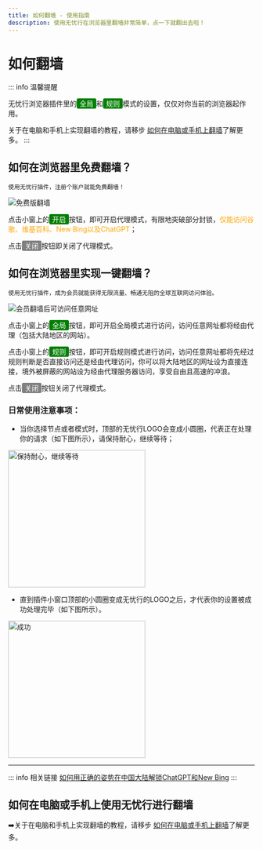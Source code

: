```yaml
---
title: 如何翻墙 - 使用指南
description: 使用无忧行在浏览器里翻墙非常简单，点一下就翻出去啦！
---
```


# 如何翻墙

::: info 温馨提醒

无忧行浏览器插件里的<span style="background-color:green; color:white; padding:2px 6px; border-radius:3px;">全局</span>和<span style="background-color:green; color:white; padding:2px 6px; border-radius:3px;">规则</span>模式的设置，仅仅对你当前的浏览器起作用。

关于在电脑和手机上实现翻墙的教程，请移步 [如何在电脑或手机上翻墙](/devices/pc-mobile)了解更多。
:::

## 如何在浏览器里免费翻墙？

`使用无忧行插件，注册个账户就能免费翻墙！`

![免费版翻墙](/images/image_spaces_2FtaiByLw8cj0IZKJTlaiM_2Fuploads_2FjlY9kf0MMYiw6POXkNyC_2Fimage_2.png)

点击小窗上的<span style="background-color:green; color:white; padding:2px 6px; border-radius:3px;">开启</span>按钮，即可开启代理模式，有限地突破部分封锁，<span style="color:orange;">仅能访问谷歌、维基百科、New Bing以及ChatGPT</span>；

点击<span style="background-color:grey; color:white; padding:2px 6px; border-radius:3px;">关闭</span>按钮即关闭了代理模式。

## 如何在浏览器里实现一键翻墙？

`使用无忧行插件，成为会员就能获得无限流量、畅通无阻的全球互联网访问体验。`

![会员翻墙后可访问任意网址](/images/image_spaces_2FtaiByLw8cj0IZKJTlaiM_2Fuploads_2FfbQg0ayrr74bF0hLZJF3_2Fimage_3.png)

点击小窗上的<span style="background-color:green; color:white; padding:2px 6px; border-radius:3px;">全局</span>按钮，即可开启全局模式进行访问，访问任意网址都将经由代理（包括大陆地区的网站）。

点击小窗上的<span style="background-color:green; color:white; padding:2px 6px; border-radius:3px;">规则</span>按钮，即可开启规则模式进行访问，访问任意网址都将先经过规则判断是否直接访问还是经由代理访问，你可以将大陆地区的网址设为直接连接，境外被屏蔽的网站设为经由代理服务器访问，享受自由且高速的冲浪。

点击<span style="background-color:grey; color:white; padding:2px 6px; border-radius:3px;">关闭</span>按钮关闭了代理模式。

### 日常使用注意事项：

* 当你选择节点或者模式时，顶部的无忧行LOGO会变成小圆圈，代表正在处理你的请求（如下图所示），请保持耐心，继续等待；

<img src="/images/image_spaces_2FtaiByLw8cj0IZKJTlaiM_2Fuploads_2FEPZl6HpdHgrDpHRkosCo_2Fimage_1.png" alt="保持耐心，继续等待" width="280">

* 直到插件小窗口顶部的小圆圈变成无忧行的LOGO之后，才代表你的设置被成功处理完毕（如下图所示）。

<img src="/images/image_spaces_2FtaiByLw8cj0IZKJTlaiM_2Fuploads_2FjJaTdcf57Qe8ztpIXKGl_2Fimage_2.png" alt="成功" width="280">

---

::: info 相关链接
[如何用正确的姿势在中国大陆解锁ChatGPT和New Bing](/guide/chatgpt-access)
:::

## 如何在电脑或手机上使用无忧行进行翻墙

➡️关于在电脑和手机上实现翻墙的教程，请移步 [如何在电脑或手机上翻墙](/devices/pc-mobile)了解更多。
